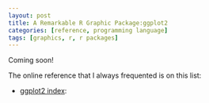 ```yaml
---
layout: post
title: A Remarkable R Graphic Package:ggplot2
categories: [reference, programming language]
tags: [graphics, r, r packages]
---
```

Coming soon!

The online reference that I always frequented is on this list:

- [ggplot2 index](http://docs.ggplot2.org/current/index.html):
